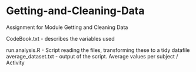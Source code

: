 # Getting-and-Cleaning-Data
Assignment for Module Getting and Cleaning Data

CodeBook.txt - describes the variables used


run.analysis.R - Script reading the files, transforming these to a tidy datafile
average_dataset.txt - output of the script. Average values per subject / Activity
